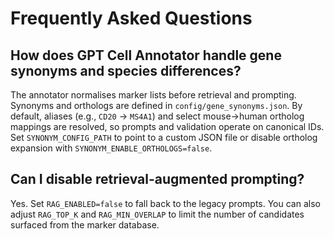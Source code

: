 # Frequently Asked Questions

## How does GPT Cell Annotator handle gene synonyms and species differences?

The annotator normalises marker lists before retrieval and prompting. Synonyms and orthologs are
defined in `config/gene_synonyms.json`. By default, aliases (e.g., `CD20` → `MS4A1`) and select
mouse→human ortholog mappings are resolved, so prompts and validation operate on canonical IDs.
Set `SYNONYM_CONFIG_PATH` to point to a custom JSON file or disable ortholog expansion with
`SYNONYM_ENABLE_ORTHOLOGS=false`.

## Can I disable retrieval-augmented prompting?

Yes. Set `RAG_ENABLED=false` to fall back to the legacy prompts. You can also adjust
`RAG_TOP_K` and `RAG_MIN_OVERLAP` to limit the number of candidates surfaced from the marker
database.
